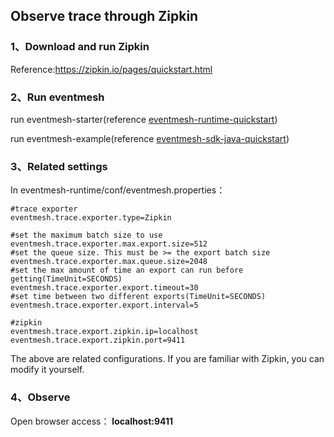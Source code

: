 ## Observe trace through Zipkin

### 1、Download and run Zipkin

Reference:https://zipkin.io/pages/quickstart.html



### 2、Run eventmesh

run eventmesh-starter(reference [eventmesh-runtime-quickstart](eventmesh-runtime-quickstart.md))

run eventmesh-example(reference [eventmesh-sdk-java-quickstart](eventmesh-sdk-java-quickstart.md))



### 3、Related settings

In eventmesh-runtime/conf/eventmesh.properties：

```properties
#trace exporter
eventmesh.trace.exporter.type=Zipkin

#set the maximum batch size to use
eventmesh.trace.exporter.max.export.size=512
#set the queue size. This must be >= the export batch size
eventmesh.trace.exporter.max.queue.size=2048
#set the max amount of time an export can run before getting(TimeUnit=SECONDS)
eventmesh.trace.exporter.export.timeout=30
#set time between two different exports(TimeUnit=SECONDS)
eventmesh.trace.exporter.export.interval=5

#zipkin
eventmesh.trace.export.zipkin.ip=localhost
eventmesh.trace.export.zipkin.port=9411
```

The above are related configurations. If you are familiar with Zipkin, you can modify it yourself.



### 4、Observe

Open browser access： **localhost:9411** 